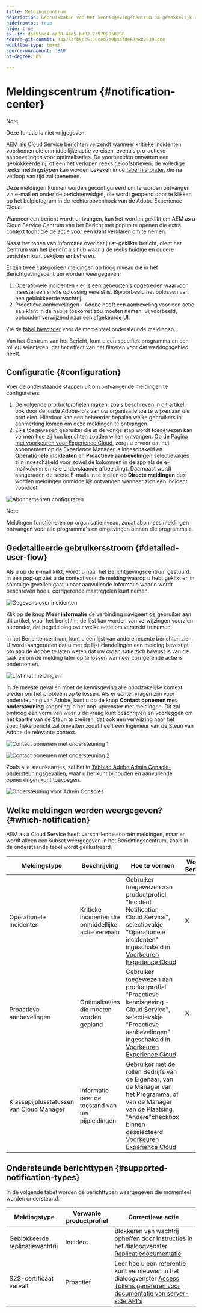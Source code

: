 ```yaml
---
title: Meldingscentrum
description: Gebruikmaken van het kennisgevingscentrum om gemakkelijk actie te ondernemen tegen incidenten en andere belangrijke informatie
hidefromtoc: true
hide: true
exl-id: d5a95ac4-aa88-44d5-ba02-7c9702050208
source-git-commit: 3aa753fb5cc5130ced7e9baafde63e8825394dce
workflow-type: tm+mt
source-wordcount: '810'
ht-degree: 0%

---
```


# Meldingscentrum {#notification-center}

>[!NOTE]
>Deze functie is niet vrijgegeven.

AEM als Cloud Service berichten verzendt wanneer kritieke incidenten voorkomen die onmiddellijke actie vereisen, evenals pro-actieve aanbevelingen voor optimalisaties. De voorbeelden omvatten een geblokkeerde rij, of een het verlopen reeks geloofsbrieven; de volledige reeks meldingstypen kan worden bekeken in de [tabel hieronder](#supported-notification-types), die na verloop van tijd zal toenemen.

Deze meldingen kunnen worden geconfigureerd om te worden ontvangen via e-mail en onder de berichtenwidget, die wordt geopend door te klikken op het belpictogram in de rechterbovenhoek van de Adobe Experience Cloud.

Wanneer een bericht wordt ontvangen, kan het worden geklikt om AEM as a Cloud Service Centrum van het Bericht met popup te openen die extra context toont die de actie voor een klant verklaren om te nemen.

Naast het tonen van informatie over het juist-geklikte bericht, dient het Centrum van het Bericht als hub waar u de reeks huidige en oudere berichten kunt bekijken en beheren. <!-- It can be accessed directly at the url TBD (Alexandru: I'm intentionally keeping it TBD for now so customers don't find it) -->

Er zijn twee categorieën meldingen op hoog niveau die in het Berichtgevingscentrum worden weergegeven:

1. Operationele incidenten - er is een gebeurtenis opgetreden waarvoor meestal een snelle oplossing vereist is. Bijvoorbeeld het oplossen van een geblokkeerde wachtrij.
1. Proactieve aanbevelingen - Adobe heeft een aanbeveling voor een actie een klant in de nabije toekomst zou moeten nemen. Bijvoorbeeld, ophouden verwijzend naar een afgekeurde UI.

Zie de [tabel hieronder](#supported-notification-types) voor de momenteel ondersteunde meldingen.

Van het Centrum van het Bericht, kunt u een specifiek programma en een milieu selecteren, dat het effect van het filtreren voor dat werkingsgebied heeft.

## Configuratie {#configuration}

Voer de onderstaande stappen uit om ontvangende meldingen te configureren:

1. De volgende productprofielen maken, zoals beschreven [in dit artikel](/help/journey-onboarding/notification-profiles.md), ook door de juiste Adobe-id&#39;s van uw organisatie toe te wijzen aan die profielen. Hierdoor kan een beheerder bepalen welke gebruikers in aanmerking komen om deze meldingen te ontvangen.
1. Elke toegewezen gebruiker die in de vorige stap wordt toegewezen kan vormen hoe zij hun berichten zouden willen ontvangen. Op de [Pagina met voorkeuren voor Experience Cloud](https://experience.adobe.com/preferences/notification-section), zorgt u ervoor dat het abonnement op de Experience Manager is ingeschakeld en **Operationele incidenten** en **Proactieve aanbevelingen** selectievakjes zijn ingeschakeld voor zowel de kolommen in de app als de e-mailkolommen (zie onderstaande afbeelding). Daarnaast wordt aangeraden de sectie E-mails in te stellen op **Directe meldingen** dus worden meldingen onmiddellijk ontvangen wanneer zich een incident voordoet.

![Abonnementen configureren](/help/operations/assets/configure-subscriptions.png)

>[!NOTE]
>Meldingen functioneren op organisatieniveau, zodat abonnees meldingen ontvangen voor alle programma&#39;s en omgevingen binnen die programma&#39;s.

## Gedetailleerde gebruikersstroom {#detailed-user-flow}

Als u op de e-mail klikt, wordt u naar het Berichtgevingscentrum gestuurd. In een pop-up ziet u de context voor de melding waarop u hebt geklikt en in sommige gevallen gaat u naar aanvullende informatie waarin wordt beschreven hoe u corrigerende maatregelen kunt nemen.

![Gegevens over incidenten](/help/operations/assets/incident-details.png)

Klik op de knop **Meer informatie** de verbinding navigeert de gebruiker aan dit artikel, waar het bericht in de lijst kan worden van verwijzingen voorzien hieronder, dat begeleiding over welke actie om verstrekt te nemen.

In het Berichtencentrum, kunt u een lijst van andere recente berichten zien. U wordt aangeraden dat u met de lijst Handelingen een melding bevestigt om aan de Adobe te laten weten dat uw organisatie zich bewust is van de taak en om de melding later op te lossen wanneer corrigerende actie is ondernomen.

![Lijst met meldingen](/help/operations/assets/notification-list.png)

In de meeste gevallen moet de kennisgeving alle noodzakelijke context bieden om het probleem op te lossen. Als er echter vragen zijn voor ondersteuning van Adobe, kunt u op de knop **Contact opnemen met ondersteuning** koppeling in het pop-upvenster met meldingen. Dit zal omhoog een vorm van waar u de vraag kunt beschrijven en voorleggen om het kaartje van de Steun te creëren, dat ook een verwijzing naar het specifieke bericht zal omvatten zodat heeft een Ingenieur van de Steun van Adobe de relevante context.

![Contact opnemen met ondersteuning 1](/help/operations/assets/contact-support1.png)

![Contact opnemen met ondersteuning 2](/help/operations/assets/contact-support2.png)

Zoals alle steunkaartjes, zal het in [Tabblad Adobe Admin Console-ondersteuningsgevallen](https://helpx.adobe.com/enterprise/using/support-for-enterprise.html), waar u het kunt bijhouden en aanvullende opmerkingen kunt toevoegen.

![Ondersteuning voor Admin Consoles](/help/operations/assets/admin-console-support.png)

## Welke meldingen worden weergegeven? {#which-notification}

AEM as a Cloud Service heeft verschillende soorten meldingen, maar er wordt alleen een subset weergegeven in het Berichtingscentrum, zoals in de onderstaande tabel wordt geïllustreerd.

| Meldingstype | Beschrijving | Hoe te vormen | Wordt weergegeven in Berichtgevingscentrum |
|---|---|---|---|
| Operationele incidenten | Kritieke incidenten die onmiddellijke actie vereisen | Gebruiker toegewezen aan productprofiel &quot;Incident Notification - Cloud Service&quot;, selectievakje &quot;Operationele incidenten&quot; ingeschakeld in [Voorkeuren Experience Cloud](https://experience.adobe.com/preferences) | X |
| Proactieve aanbevelingen | Optimalisaties die moeten worden gepland | Gebruiker toegewezen aan productprofiel &quot;Proactieve kennisgeving - Cloud Service&quot;, selectievakje &quot;Proactieve aanbevelingen&quot; ingeschakeld in [Voorkeuren Experience Cloud](https://experience.adobe.com/preferences) | X |
| Klassepijplusstatussen van Cloud Manager | Informatie over de toestand van uw pijpleidingen | Gebruiker met de rollen Bedrijfs van de Eigenaar, van de Manager van het Programma, of van de Manager van de Plaatsing, &quot;Andere&quot;checkbox binnen geselecteerd [Voorkeuren Experience Cloud](https://experience.adobe.com/preferences) |  |

## Ondersteunde berichttypen {#supported-notification-types}

In de volgende tabel worden de berichttypen weergegeven die momenteel worden ondersteund.

| Meldingstype | Verwante productprofiel | Correctieve actie |
|---|---|---|
| Geblokkeerde replicatiewachtrij | Incident | Blokkeren van wachtrij opheffen door instructies in het dialoogvenster [Replicatiedocumentatie](/help/operations/replication.md#troubleshooting) |
| S2S-certificaat vervalt | Proactief | Leer hoe u een referentie kunt vernieuwen in het dialoogvenster [Access Tokens genereren voor documentatie van server-side API&#39;s](/help/implementing/developing/introduction/generating-access-tokens-for-server-side-apis.md#refresh-credentials) |

